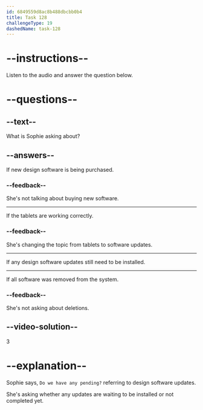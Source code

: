 ```yaml
---
id: 6849559d8ac8b488dbcbb0b4
title: Task 128
challengeType: 19
dashedName: task-128
---
```


<!-- (audio) Sophie: Now, about the design software updates, do we have any pending? -->

# --instructions--

Listen to the audio and answer the question below.

# --questions--

## --text--

What is Sophie asking about?

## --answers--

If new design software is being purchased.

### --feedback--

She's not talking about buying new software.

---

If the tablets are working correctly.

### --feedback--

She's changing the topic from tablets to software updates.

---

If any design software updates still need to be installed.

---

If all software was removed from the system.

### --feedback--

She's not asking about deletions.

## --video-solution--

3

# --explanation--

Sophie says, `Do we have any pending?` referring to design software updates.

She's asking whether any updates are waiting to be installed or not completed yet.
